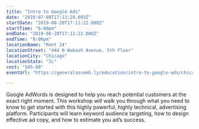 ```yaml
---
title: "Intro to Google Ads"
date: "2019-07-08T17:13:29.093Z"
startDate: "2019-08-20T17:11:22.000Z"
startTime: "6:00pm"
endDate: "2019-08-20T17:11:22.000Z"
endTime: "8:00pm"
locationName: "Rent 24"
locationStreet: "444 N Wabash Avenue, 5th Floor"
locationCity: "Chicago"
locationState: "IL"
cost: "$45.00"
eventUrl: "https://generalassemb.ly/education/intro-to-google-ads/chicago/78011"

---
```


Google AdWords is designed to help you reach potential customers at the exact right moment. This workshop will walk you through what you need to know to get started with this highly powerful, highly technical, advertising platform. Participants will learn keyword audience targeting, how to design effective ad copy, and how to estimate you ad’s success.

